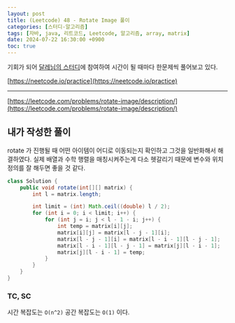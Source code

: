 ```yaml
---
layout: post
title: (Leetcode) 48 - Rotate Image 풀이
categories: [스터디-알고리즘]
tags: [자바, java, 리트코드, Leetcode, 알고리즘, array, matrix]
date: 2024-07-22 16:30:00 +0900
toc: true
---
```


기회가 되어 [달레님의 스터디](https://github.com/DaleStudy/leetcode-study)에 참여하여 시간이 될 때마다 한문제씩 풀어보고 있다.

[https://neetcode.io/practice](https://neetcode.io/practice)

---

[https://leetcode.com/problems/rotate-image/description/](https://leetcode.com/problems/rotate-image/description/)

## 내가 작성한 풀이

rotate 가 진행될 때 어떤 아이템이 어디로 이동되는지 확인하고 그것을 일반화해서 해결하였다.
실제 배열과 수학 행렬을 매칭시켜주는게 다소 헷갈리기 때문에 변수와 위치 정의를 잘 해두면 좋을 것 같다.

```java
class Solution {
    public void rotate(int[][] matrix) {
        int l = matrix.length;

        int limit = (int) Math.ceil((double) l / 2);
        for (int i = 0; i < limit; i++) {
            for (int j = i; j < l - 1 - i; j++) {
                int temp = matrix[i][j];
                matrix[i][j] = matrix[l - j - 1][i];
                matrix[l - j - 1][i] = matrix[l - i - 1][l - j - 1];
                matrix[l - i - 1][l - j - 1] = matrix[j][l - i - 1];
                matrix[j][l - i - 1] = temp;
            }
        }
    }
}
```

### TC, SC

시간 복잡도는 `O(n^2)` 공간 복잡도는 `O(1)` 이다.
